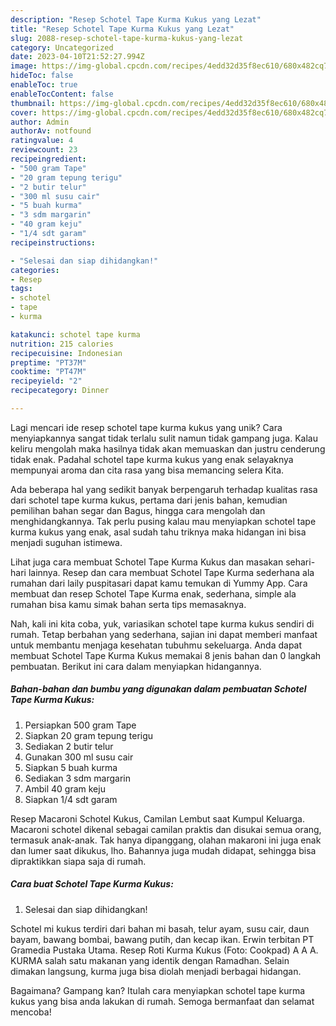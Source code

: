 ```yaml
---
description: "Resep Schotel Tape Kurma Kukus yang Lezat"
title: "Resep Schotel Tape Kurma Kukus yang Lezat"
slug: 2088-resep-schotel-tape-kurma-kukus-yang-lezat
category: Uncategorized
date: 2023-04-10T21:52:27.994Z
image: https://img-global.cpcdn.com/recipes/4edd32d35f8ec610/680x482cq70/schotel-tape-kurma-kukus-foto-resep-utama.jpg
hideToc: false
enableToc: true
enableTocContent: false
thumbnail: https://img-global.cpcdn.com/recipes/4edd32d35f8ec610/680x482cq70/schotel-tape-kurma-kukus-foto-resep-utama.jpg
cover: https://img-global.cpcdn.com/recipes/4edd32d35f8ec610/680x482cq70/schotel-tape-kurma-kukus-foto-resep-utama.jpg
author: Admin
authorAv: notfound
ratingvalue: 4
reviewcount: 23
recipeingredient:
- "500 gram Tape"
- "20 gram tepung terigu"
- "2 butir telur"
- "300 ml susu cair"
- "5 buah kurma"
- "3 sdm margarin"
- "40 gram keju"
- "1/4 sdt garam"
recipeinstructions:

- "Selesai dan siap dihidangkan!"
categories:
- Resep
tags:
- schotel
- tape
- kurma

katakunci: schotel tape kurma 
nutrition: 215 calories
recipecuisine: Indonesian
preptime: "PT37M"
cooktime: "PT47M"
recipeyield: "2"
recipecategory: Dinner

---
```





Lagi mencari ide resep schotel tape kurma kukus yang unik? Cara menyiapkannya sangat tidak terlalu sulit namun tidak gampang juga. Kalau keliru mengolah maka hasilnya tidak akan memuaskan dan justru cenderung tidak enak. Padahal schotel tape kurma kukus yang enak selayaknya mempunyai aroma dan cita rasa yang bisa memancing selera Kita.





Ada beberapa hal yang sedikit banyak berpengaruh terhadap kualitas rasa dari schotel tape kurma kukus, pertama dari jenis bahan, kemudian pemilihan bahan segar dan Bagus, hingga cara mengolah dan menghidangkannya. Tak perlu pusing kalau mau menyiapkan schotel tape kurma kukus yang enak,      asal sudah tahu triknya maka hidangan ini bisa menjadi suguhan istimewa.














Lihat juga cara membuat Schotel Tape Kurma Kukus dan masakan sehari-hari lainnya. Resep dan cara membuat Schotel Tape Kurma sederhana ala rumahan dari laily puspitasari dapat kamu temukan di Yummy App. Cara membuat dan resep Schotel Tape Kurma enak, sederhana, simple ala rumahan bisa kamu simak bahan serta tips memasaknya.






Nah, kali ini kita coba, yuk, variasikan schotel tape kurma kukus sendiri di rumah. Tetap berbahan yang sederhana, sajian ini dapat memberi manfaat untuk membantu menjaga kesehatan tubuhmu sekeluarga. Anda dapat membuat Schotel Tape Kurma Kukus memakai 8 jenis bahan dan 0 langkah pembuatan. Berikut ini cara dalam menyiapkan hidangannya.

<!--inarticleads1-->

##### Bahan-bahan dan bumbu yang digunakan dalam pembuatan Schotel Tape Kurma Kukus:

1. Persiapkan 500 gram Tape
1. Siapkan 20 gram tepung terigu
1. Sediakan 2 butir telur
1. Gunakan 300 ml susu cair
1. Siapkan 5 buah kurma
1. Sediakan 3 sdm margarin
1. Ambil 40 gram keju
1. Siapkan 1/4 sdt garam


Resep Macaroni Schotel Kukus, Camilan Lembut saat Kumpul Keluarga. Macaroni schotel dikenal sebagai camilan praktis dan disukai semua orang, termasuk anak-anak. Tak hanya dipanggang, olahan makaroni ini juga enak dan lumer saat dikukus, lho. Bahannya juga mudah didapat, sehingga bisa dipraktikkan siapa saja di rumah. 

<!--inarticleads2-->

##### Cara buat Schotel Tape Kurma Kukus:


1. Selesai dan siap dihidangkan!

Schotel mi kukus terdiri dari bahan mi basah, telur ayam, susu cair, daun bayam, bawang bombai, bawang putih, dan kecap ikan. Erwin terbitan PT Gramedia Pustaka Utama. Resep Roti Kurma Kukus (Foto: Cookpad) A A A. KURMA salah satu makanan yang identik dengan Ramadhan. Selain dimakan langsung, kurma juga bisa diolah menjadi berbagai hidangan. 

Bagaimana? Gampang kan? Itulah cara menyiapkan schotel tape kurma kukus yang bisa anda lakukan di rumah. Semoga bermanfaat dan selamat mencoba!
